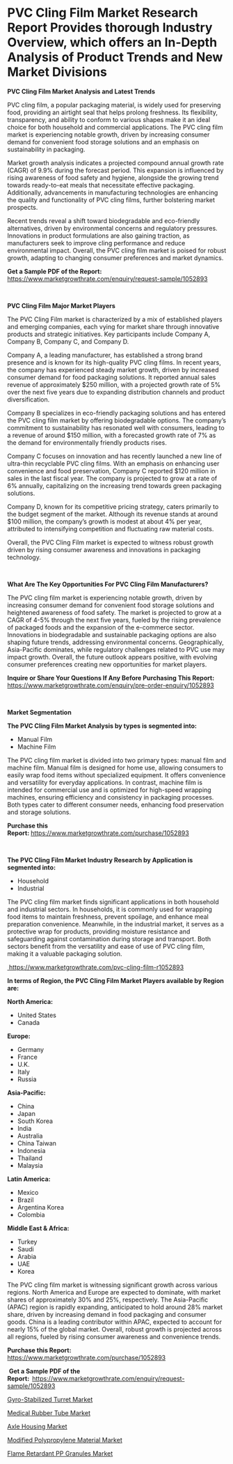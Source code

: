<p><h1>PVC Cling Film Market Research Report Provides thorough Industry Overview, which offers an In-Depth Analysis of Product Trends and New Market Divisions</h1></p><p><strong>PVC Cling Film Market Analysis and Latest Trends</strong></p>
<p><p>PVC cling film, a popular packaging material, is widely used for preserving food, providing an airtight seal that helps prolong freshness. Its flexibility, transparency, and ability to conform to various shapes make it an ideal choice for both household and commercial applications. The PVC cling film market is experiencing notable growth, driven by increasing consumer demand for convenient food storage solutions and an emphasis on sustainability in packaging.</p><p>Market growth analysis indicates a projected compound annual growth rate (CAGR) of 9.9% during the forecast period. This expansion is influenced by rising awareness of food safety and hygiene, alongside the growing trend towards ready-to-eat meals that necessitate effective packaging. Additionally, advancements in manufacturing technologies are enhancing the quality and functionality of PVC cling films, further bolstering market prospects.</p><p>Recent trends reveal a shift toward biodegradable and eco-friendly alternatives, driven by environmental concerns and regulatory pressures. Innovations in product formulations are also gaining traction, as manufacturers seek to improve cling performance and reduce environmental impact. Overall, the PVC cling film market is poised for robust growth, adapting to changing consumer preferences and market dynamics.</p></p>
<p><strong>Get a Sample PDF of the Report:&nbsp;</strong> <a href="https://www.marketgrowthrate.com/enquiry/request-sample/1052893">https://www.marketgrowthrate.com/enquiry/request-sample/1052893</a></p>
<p>&nbsp;</p>
<p><strong>PVC Cling Film Major Market Players</strong></p>
<p><p>The PVC Cling Film market is characterized by a mix of established players and emerging companies, each vying for market share through innovative products and strategic initiatives. Key participants include Company A, Company B, Company C, and Company D.</p><p>Company A, a leading manufacturer, has established a strong brand presence and is known for its high-quality PVC cling films. In recent years, the company has experienced steady market growth, driven by increased consumer demand for food packaging solutions. It reported annual sales revenue of approximately $250 million, with a projected growth rate of 5% over the next five years due to expanding distribution channels and product diversification.</p><p>Company B specializes in eco-friendly packaging solutions and has entered the PVC cling film market by offering biodegradable options. The company’s commitment to sustainability has resonated well with consumers, leading to a revenue of around $150 million, with a forecasted growth rate of 7% as the demand for environmentally friendly products rises.</p><p>Company C focuses on innovation and has recently launched a new line of ultra-thin recyclable PVC cling films. With an emphasis on enhancing user convenience and food preservation, Company C reported $120 million in sales in the last fiscal year. The company is projected to grow at a rate of 6% annually, capitalizing on the increasing trend towards green packaging solutions.</p><p>Company D, known for its competitive pricing strategy, caters primarily to the budget segment of the market. Although its revenue stands at around $100 million, the company’s growth is modest at about 4% per year, attributed to intensifying competition and fluctuating raw material costs.</p><p>Overall, the PVC Cling Film market is expected to witness robust growth driven by rising consumer awareness and innovations in packaging technology.</p></p>
<p>&nbsp;</p>
<p><strong>What Are The Key Opportunities For PVC Cling Film Manufacturers?</strong></p>
<p><p>The PVC cling film market is experiencing notable growth, driven by increasing consumer demand for convenient food storage solutions and heightened awareness of food safety. The market is projected to grow at a CAGR of 4-5% through the next five years, fueled by the rising prevalence of packaged foods and the expansion of the e-commerce sector. Innovations in biodegradable and sustainable packaging options are also shaping future trends, addressing environmental concerns. Geographically, Asia-Pacific dominates, while regulatory challenges related to PVC use may impact growth. Overall, the future outlook appears positive, with evolving consumer preferences creating new opportunities for market players.</p></p>
<p><strong>Inquire or Share Your Questions If Any Before Purchasing This Report:</strong> <a href="https://www.marketgrowthrate.com/enquiry/pre-order-enquiry/1052893">https://www.marketgrowthrate.com/enquiry/pre-order-enquiry/1052893</a></p>
<p>&nbsp;</p>
<p><strong>Market Segmentation</strong></p>
<p><strong>The PVC Cling Film Market Analysis by types is segmented into:</strong></p>
<p><ul><li>Manual Film</li><li>Machine Film</li></ul></p>
<p><p>The PVC cling film market is divided into two primary types: manual film and machine film. Manual film is designed for home use, allowing consumers to easily wrap food items without specialized equipment. It offers convenience and versatility for everyday applications. In contrast, machine film is intended for commercial use and is optimized for high-speed wrapping machines, ensuring efficiency and consistency in packaging processes. Both types cater to different consumer needs, enhancing food preservation and storage solutions.</p></p>
<p><strong>Purchase this Report:&nbsp;</strong><a href="https://www.marketgrowthrate.com/purchase/1052893">https://www.marketgrowthrate.com/purchase/1052893</a></p>
<p>&nbsp;</p>
<p><strong>The PVC Cling Film Market Industry Research by Application is segmented into:</strong></p>
<p><ul><li>Household</li><li>Industrial</li></ul></p>
<p><p>The PVC cling film market finds significant applications in both household and industrial sectors. In households, it is commonly used for wrapping food items to maintain freshness, prevent spoilage, and enhance meal preparation convenience. Meanwhile, in the industrial market, it serves as a protective wrap for products, providing moisture resistance and safeguarding against contamination during storage and transport. Both sectors benefit from the versatility and ease of use of PVC cling film, making it a valuable packaging solution.</p></p>
<p><a href="https://www.marketgrowthrate.com/pvc-cling-film-r1052893">&nbsp;https://www.marketgrowthrate.com/pvc-cling-film-r1052893</a></p>
<p><strong>In terms of Region, the PVC Cling Film Market Players available by Region are:</strong></p>
<p>
    <p> <strong> North America: </strong>
        <ul>
            <li>United States</li>
            <li>Canada</li>
        </ul>
        </p> 
    <p> <strong> Europe: </strong>
        <ul>
            <li>Germany</li>
            <li>France</li>
            <li>U.K.</li>
            <li>Italy</li>
            <li>Russia</li>
        </ul>
        </p> 
    <p> <strong> Asia-Pacific: </strong>
        <ul>
            <li>China</li>
            <li>Japan</li>
            <li>South Korea</li>
            <li>India</li>
            <li>Australia</li>
            <li>China Taiwan</li>
            <li>Indonesia</li>
            <li>Thailand</li>
            <li>Malaysia</li>
        </ul>
        </p> 
    <p> <strong> Latin America: </strong>
        <ul>
            <li>Mexico</li>
            <li>Brazil</li>
            <li>Argentina Korea</li>
            <li>Colombia</li>
        </ul>
        </p> 
    <p> <strong> Middle East & Africa: </strong>
        <ul>
            <li>Turkey</li>
            <li>Saudi</li>
            <li>Arabia</li>
            <li>UAE</li>
            <li>Korea</li>
        </ul>
    </p>
    </p>
<p><p>The PVC cling film market is witnessing significant growth across various regions. North America and Europe are expected to dominate, with market shares of approximately 30% and 25%, respectively. The Asia-Pacific (APAC) region is rapidly expanding, anticipated to hold around 28% market share, driven by increasing demand in food packaging and consumer goods. China is a leading contributor within APAC, expected to account for nearly 15% of the global market. Overall, robust growth is projected across all regions, fueled by rising consumer awareness and convenience trends.</p></p>
<p><strong>Purchase this Report: </strong><a href="https://www.marketgrowthrate.com/purchase/1052893">https://www.marketgrowthrate.com/purchase/1052893</a></p>
<p>&nbsp;<strong>Get a Sample PDF of the Report:&nbsp;&nbsp;</strong><a href="https://www.marketgrowthrate.com/enquiry/request-sample/1052893">https://www.marketgrowthrate.com/enquiry/request-sample/1052893</a></p>
<p><strong></strong></p>
<p><p><a href="https://issuu.com/reportprime-2/docs/gyro-stabilized-turret-market-size-_24939758f2a60e">Gyro-Stabilized Turret Market</a></p><p><a href="https://www.linkedin.com/pulse/medical-rubber-tube-market-share-size-trends-industry-analysis-ix1xc">Medical Rubber Tube Market</a></p><p><a href="https://www.linkedin.com/pulse/axle-housing-market-segmentation-geographical-regions-forcast-till-hwidc">Axle Housing Market</a></p><p><a href="https://medium.com/@royerdmtyan906778/future-of-modified-polypropylene-material-market-global-market-forecast-and-market-trends-2024-b0cbc121ecb7?postPublishedType=repub">Modified Polypropylene Material Market</a></p><p><a href="https://medium.com/@royerdmtyan906778/what-innovations-are-shaping-the-flame-retardant-pp-granules-market-80389cc63f36">Flame Retardant PP Granules Market</a></p></p>